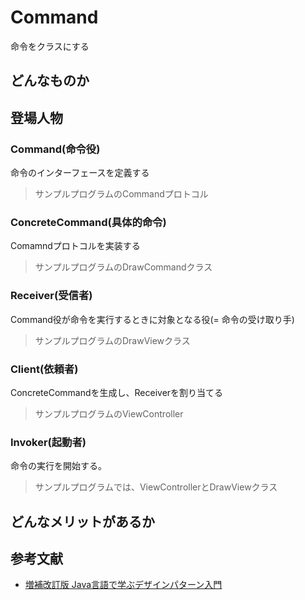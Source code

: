 # Command
命令をクラスにする

## どんなものか

## 登場人物
### Command(命令役)
命令のインターフェースを定義する
> サンプルプログラムのCommandプロトコル

### ConcreteCommand(具体的命令)
Comamndプロトコルを実装する
> サンプルプログラムのDrawCommandクラス

### Receiver(受信者)
Command役が命令を実行するときに対象となる役(= 命令の受け取り手)
> サンプルプログラムのDrawViewクラス

### Client(依頼者)
ConcreteCommandを生成し、Receiverを割り当てる
> サンプルプログラムのViewController

### Invoker(起動者)
命令の実行を開始する。
> サンプルプログラムでは、ViewControllerとDrawViewクラス

## どんなメリットがあるか


## 参考文献
- [増補改訂版 Java言語で学ぶデザインパターン入門](https://www.hyuki.com/dp/)
